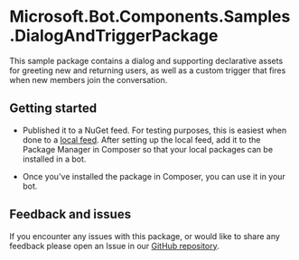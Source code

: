 # Microsoft.Bot.Components.Samples.DialogAndTriggerPackage

This sample package contains a dialog and supporting declarative assets for greeting new and returning users, as well as a custom trigger that fires when new members join the conversation.

## Getting started

* Published it to a NuGet feed.  For testing purposes, this is easiest when done to a [local feed](https://docs.microsoft.com/nuget/hosting-packages/local-feeds). After setting up the local feed, add it to the Package Manager in Composer so that your local packages can be installed in a bot.

* Once you've installed the package in Composer, you can use it in your bot.

## Feedback and issues

If you encounter any issues with this package, or would like to share any feedback please open an Issue in our [GitHub repository](https://github.com/microsoft/botframework-components/issues/new/choose).